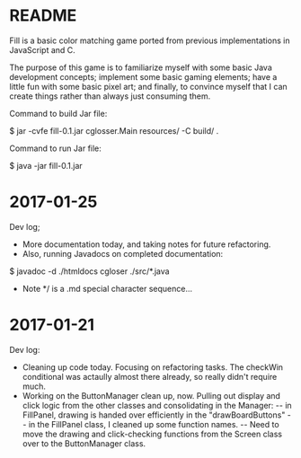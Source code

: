 README
======

Fill is a basic color matching game ported from previous implementations in
JavaScript and C.

The purpose of this game is to familiarize myself with some basic Java
development concepts; implement some basic gaming elements; have a little fun
with some basic pixel art; and finally, to convince myself that I can create
things rather than always just consuming them.

Command to build Jar file:

$ jar -cvfe fill-0.1.jar cglosser.Main resources/ -C build/ .

Command to run Jar file:

$ java -jar fill-0.1.jar

2017-01-25
==========

Dev log;
- More documentation today, and taking notes for future refactoring.
- Also, running Javadocs on completed documentation:

$  javadoc -d ./htmldocs cgloser ./src/*.java

- Note */ is a .md special character sequence...

2017-01-21
==========

Dev log:

- Cleaning up code today.  Focusing on refactoring tasks.  The checkWin
  conditional was actaully almost there already, so really didn't require much.
- Working on the ButtonManager clean up, now.  Pulling out display and click
  logic from the other classes and consolidating in the Manager:
-- in FillPanel, drawing is handed over efficiently in the "drawBoardButtons"
-- in the FillPanel class, I cleaned up some function names.
-- Need to move the drawing and click-checking functions from the Screen class
over to the ButtonManager class.

